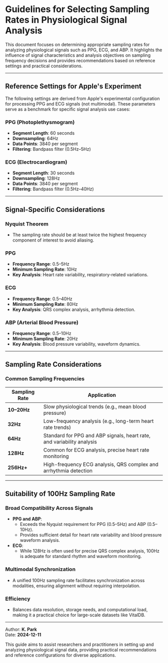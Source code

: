 # **Guidelines for Selecting Sampling Rates in Physiological Signal Analysis**

This document focuses on determining appropriate sampling rates for analyzing physiological signals such as PPG, ECG, and ABP. It highlights the influence of signal characteristics and analysis objectives on sampling frequency decisions and provides recommendations based on reference settings and practical considerations.

---

## **Reference Settings for Apple's Experiment**

The following settings are derived from Apple's experimental configuration for processing PPG and ECG signals (not multimodal). These parameters serve as a benchmark for specific signal analysis use cases:

### **PPG (Photoplethysmogram)**
- **Segment Length**: 60 seconds
- **Downsampling**: 64Hz
- **Data Points**: 3840 per segment
- **Filtering**: Bandpass filter (0.5Hz–5Hz)

### **ECG (Electrocardiogram)**
- **Segment Length**: 30 seconds
- **Downsampling**: 128Hz
- **Data Points**: 3840 per segment
- **Filtering**: Bandpass filter (0.5Hz–40Hz)

---

## **Signal-Specific Considerations**

### **Nyquist Theorem**
- The sampling rate should be at least twice the highest frequency component of interest to avoid aliasing.

### **PPG**
- **Frequency Range**: 0.5–5Hz
- **Minimum Sampling Rate**: 10Hz
- **Key Analysis**: Heart rate variability, respiratory-related variations.

### **ECG**
- **Frequency Range**: 0.5–40Hz
- **Minimum Sampling Rate**: 80Hz
- **Key Analysis**: QRS complex analysis, arrhythmia detection.

### **ABP (Arterial Blood Pressure)**
- **Frequency Range**: 0.5–10Hz
- **Minimum Sampling Rate**: 20Hz
- **Key Analysis**: Blood pressure variability, waveform dynamics.

---

## **Sampling Rate Considerations**

### **Common Sampling Frequencies**
| Sampling Rate | Application                                       |
|---------------|---------------------------------------------------|
| **10–20Hz**   | Slow physiological trends (e.g., mean blood pressure) |
| **32Hz**      | Low-frequency analysis (e.g., long-term heart rate trends) |
| **64Hz**      | Standard for PPG and ABP signals, heart rate, and variability analysis |
| **128Hz**     | Common for ECG analysis, precise heart rate monitoring |
| **256Hz+**    | High-frequency ECG analysis, QRS complex and arrhythmia detection |

---

## **Suitability of 100Hz Sampling Rate**

### **Broad Compatibility Across Signals**
- **PPG and ABP**:
  - Exceeds the Nyquist requirement for PPG (0.5–5Hz) and ABP (0.5–10Hz).
  - Provides sufficient detail for heart rate variability and blood pressure waveform analysis.
- **ECG**:
  - While 128Hz is often used for precise QRS complex analysis, 100Hz is adequate for standard rhythm and waveform monitoring.

### **Multimodal Synchronization**
- A unified 100Hz sampling rate facilitates synchronization across modalities, ensuring alignment without requiring interpolation.

### **Efficiency**
- Balances data resolution, storage needs, and computational load, making it a practical choice for large-scale datasets like VitalDB.

---

Author: **K. Park**  
Date: **2024-12-11**  

This guide aims to assist researchers and practitioners in setting up and analyzing physiological signal data, providing practical recommendations and reference configurations for diverse applications.
